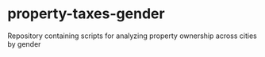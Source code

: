 # property-taxes-gender
Repository containing scripts for analyzing property ownership across cities by gender  

